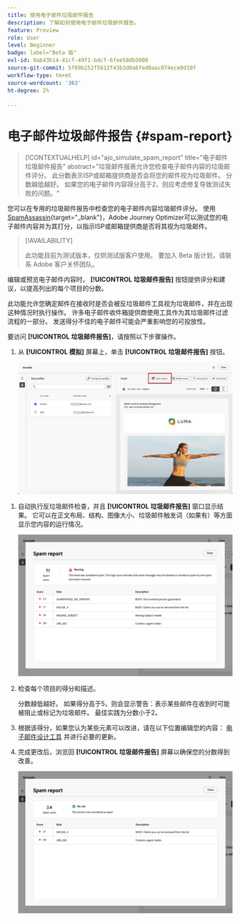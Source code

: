 ```yaml
---
title: 使用电子邮件垃圾邮件报告
description: 了解如何使用电子邮件垃圾邮件报告。
feature: Preview
role: User
level: Beginner
badge: label="Beta 版"
exl-id: 9ab43b14-41cf-49f1-bdcf-6fee58db5000
source-git-commit: 5f69b252f5812f43b3d0a6fed0aac074ece0d10f
workflow-type: tm+mt
source-wordcount: '363'
ht-degree: 2%

---
```


# 电子邮件垃圾邮件报告 {#spam-report}

>[!CONTEXTUALHELP]
>id="ajo_simulate_spam_report"
>title="电子邮件垃圾邮件报告"
>abstract="垃圾邮件报表允许您检查电子邮件内容的垃圾邮件评分。 此分数表示ISP或邮箱提供商是否会将您的邮件视为垃圾邮件。 分数越低越好。 如果您的电子邮件内容得分高于2，则应考虑修复导致测试失败的问题。"

您可以在专用的垃圾邮件报告中检查您的电子邮件内容垃圾邮件评分。 使用 [SpamAssassin](https://spamassassin.apache.org/){target="_blank"}，Adobe Journey Optimizer可以测试您的电子邮件内容并为其打分，以指示ISP或邮箱提供商是否将其视为垃圾邮件。

>[!AVAILABILITY]
>
>此功能目前为测试版本，仅供测试版客户使用。 要加入 Beta 版计划，请联系 Adobe 客户关怀团队。

编辑或预览电子邮件内容时， **[!UICONTROL 垃圾邮件报告]** 按钮提供评分和建议，以提高列出的每个项目的分数。

此功能允许您确定邮件在接收时是否会被反垃圾邮件工具视为垃圾邮件，并在出现这种情况时执行操作。 许多电子邮件收件箱提供商使用工具作为其垃圾邮件过滤流程的一部分。 发送得分不佳的电子邮件可能会严重影响您的可投放性。

要访问 **[!UICONTROL 垃圾邮件报告]**，请按照以下步骤操作。

1. 从 **[!UICONTROL 模拟]** 屏幕上，单击 **[!UICONTROL 垃圾邮件报告]** 按钮。

   ![](assets/spam-report-button.png)

<!--
    You can also open the [Email Designer](../email/content-from-scratch.md), click the **[!UICONTROL More]** button and select **[!UICONTROL Check spam score]** from the menu.

    ![](assets/spam-report-check-score.png)
-->

1. 自动执行反垃圾邮件检查，并且 **[!UICONTROL 垃圾邮件报告]** 窗口显示结果。 它可以在正文布局、结构、图像大小、垃圾邮件触发词（如果有）等方面显示您内容的运行情况。

   ![](assets/spam-report-high-score.png)

1. 检查每个项目的得分和描述。

   分数越低越好。 如果得分高于5，则会显示警告：表示某些邮件在收到时可能被阻止或标记为垃圾邮件。 最佳实践为分数小于2。

1. 根据该得分，如果您认为某些元素可以改进，请在以下位置编辑您的内容： [电子邮件设计工具](../email/content-from-scratch.md) 并进行必要的更新。

1. 完成更改后，浏览回 **[!UICONTROL 垃圾邮件报告]** 屏幕以确保您的分数得到改善。

   ![](assets/spam-report-low-score.png)

<!--You can also check the message's alerts for warnings on potential risk of spam detection. Follow the steps below.

1. Click the **[!UICONTROL Alerts]** button on top right of the screen. [Learn more on email alerts](../email/create-email.md#check-email-alerts)

1. If **[!UICONTROL Spam checker alert]** is displayed, you should check your content for a potential risk of spam using the **[!UICONTROL Spam report]** feature as detailed above.

    ![](assets/spam-report-alert.png)
-->
